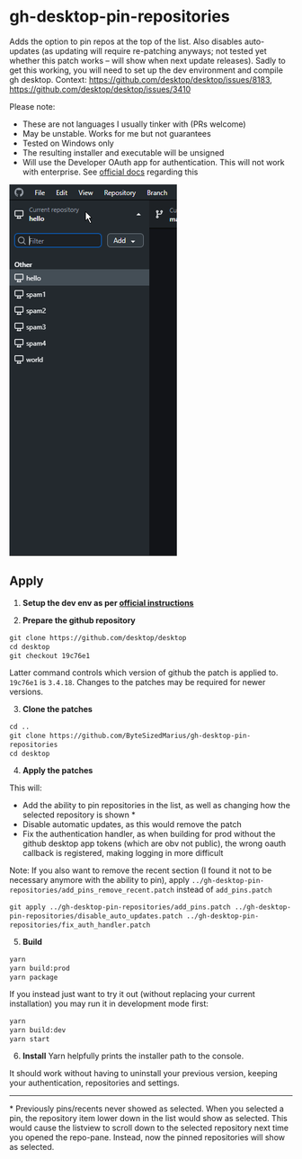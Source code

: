 # gh-desktop-pin-repositories

Adds the option to pin repos at the top of the list. 
Also disables auto-updates (as updating will require re-patching anyways; not tested yet whether this patch works – will show when next update releases). 
Sadly to get this working, you will need to set up the dev environment and compile gh desktop. 
Context: https://github.com/desktop/desktop/issues/8183, https://github.com/desktop/desktop/issues/3410

Please note:
- These are not languages I usually tinker with (PRs welcome)
- May be unstable. Works for me but not guarantees
- Tested on Windows only
- The resulting installer and executable will be unsigned
- Will use the Developer OAuth app for authentication. This will not work with enterprise. See [official docs](https://github.com/desktop/desktop/blob/development/docs/technical/oauth.md) regarding this

![Pinning Action](pin.gif)

## Apply

1. **Setup the dev env as per [official instructions](https://github.com/desktop/desktop/blob/development/docs/contributing/setup.md)**

2. **Prepare the github repository**
```
git clone https://github.com/desktop/desktop
cd desktop
git checkout 19c76e1
```
Latter command controls which version of github the patch is applied to. `19c76e1` is `3.4.18`. 
Changes to the patches may be required for newer versions.

3. **Clone the patches**
```
cd ..
git clone https://github.com/ByteSizedMarius/gh-desktop-pin-repositories
cd desktop
```

4. **Apply the patches**

This will:
- Add the ability to pin repositories in the list, as well as changing how the selected repository is shown \*
- Disable automatic updates, as this would remove the patch
- Fix the authentication handler, as when building for prod without the github desktop app tokens (which are obv not public), the wrong oauth callback is registered, making logging in more difficult

Note: If you also want to remove the recent section (I found it not to be necessary anymore with the ability to pin), apply `../gh-desktop-pin-repositories/add_pins_remove_recent.patch` instead of `add_pins.patch`

```
git apply ../gh-desktop-pin-repositories/add_pins.patch ../gh-desktop-pin-repositories/disable_auto_updates.patch ../gh-desktop-pin-repositories/fix_auth_handler.patch
```

5. **Build**
```
yarn
yarn build:prod
yarn package
```

If you instead just want to try it out (without replacing your current installation) you may run it in development mode first:
```
yarn
yarn build:dev
yarn start
```

6. **Install**
Yarn helpfully prints the installer path to the console.

It should work without having to uninstall your previous version, keeping your authentication, repositories and settings.

---

\* Previously pins/recents never showed as selected. When you selected a pin, the repository item lower down in the list would show as selected. This would cause the listview to scroll down to the selected repository next time you opened the repo-pane. Instead, now the pinned repositories will show as selected.